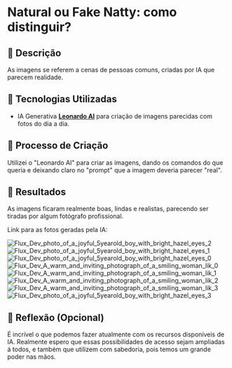 # Natural ou Fake Natty: como distinguir?

## 📒 Descrição
As imagens se referem a cenas de pessoas comuns, criadas por IA que parecem realidade.

## 🤖 Tecnologias Utilizadas
- IA Generativa **[Leonardo AI](https://leonardo.ai)** para criação de imagens parecidas com fotos do dia a dia. 

## 🧐 Processo de Criação
Utilizei o "Leonardo AI" para criar as imagens, dando os comandos do que queria e deixando claro no "prompt" que a imagem deveria parecer "real".

## 🚀 Resultados
As imagens ficaram realmente boas, lindas e realistas, parecendo ser tiradas por algum fotógrafo profissional.

Link para as fotos geradas pela IA:

![Flux_Dev_photo_of_a_joyful_5yearold_boy_with_bright_hazel_eyes_2](https://github.com/user-attachments/assets/a9bd4cc8-28d5-4512-a9b6-65df75cd082e)
![Flux_Dev_photo_of_a_joyful_5yearold_boy_with_bright_hazel_eyes_1](https://github.com/user-attachments/assets/70d18a30-b6d2-42d9-9fc8-dfd8067ce39d)
![Flux_Dev_photo_of_a_joyful_5yearold_boy_with_bright_hazel_eyes_0](https://github.com/user-attachments/assets/2c78c1ea-580e-4a7d-90f2-56d661922de5)
![Flux_Dev_A_warm_and_inviting_photograph_of_a_smiling_woman_lik_0](https://github.com/user-attachments/assets/80ea30a9-1ffe-4150-bb59-722892dbcf0b)
![Flux_Dev_A_warm_and_inviting_photograph_of_a_smiling_woman_lik_1](https://github.com/user-attachments/assets/298e5ad3-c687-423d-b5ef-a19ab59a127c)
![Flux_Dev_A_warm_and_inviting_photograph_of_a_smiling_woman_lik_2](https://github.com/user-attachments/assets/b376ac59-6281-4876-a7bc-eaaf1b1b922b)
![Flux_Dev_A_warm_and_inviting_photograph_of_a_smiling_woman_lik_3](https://github.com/user-attachments/assets/7f95d532-fe91-4184-8b79-732a1c53c645)
![Flux_Dev_photo_of_a_joyful_5yearold_boy_with_bright_hazel_eyes_3](https://github.com/user-attachments/assets/a8a7d3ae-09b7-40a1-971a-bd38a5f17048)

## 💭 Reflexão (Opcional)
É incrível o que podemos fazer atualmente com os recursos disponíveis de IA. Realmente espero que essas possibilidades de acesso sejam ampliadas á todos, e também que utilizem com sabedoria, pois temos um grande poder nas mãos.
